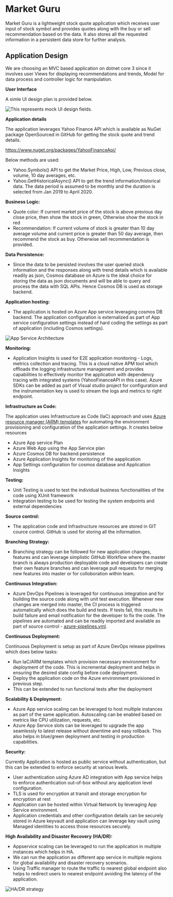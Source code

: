 # Market Guru

Market Guru is a lightweight stock quote application which receives user input of stock symbol and provides quotes along with the buy or sell recommendation based on the data. It also stores all the requested information in a persistent data store for further analysis.

## Application Design

We are choosing an MVC based application on dotnet core 3 since it involves user Views for displaying recommendations and trends, Model for data process and controller logic for manipulation.

**User Interface**

A simle UI design plan is provided below.

 ![This represents mock UI design fields.](images/ui-mock.png "UI design plan")


**Application details**

The application leverages Yahoo Finance API which is available as NuGet package OpenSourced in GitHub for getting the stock quote and trend details. 

https://www.nuget.org/packages/YahooFinanceApi/

Below methods are used:

- Yahoo.Symbols() API to get the Market Price, High, Low, Previous close, volume, 10 day averages, etc.
- Yahoo.GetHistoricalAsync() API to get the trend information/historical data. The data period is assumed to be monthly and the duration is selected from Jan 2019 to April 2020.

**Business Logic:**

- Quote color: If current market price of the stock is above previous day close price, then show the stock in green, Otherwise show the stock in red
- Recommendation: If current volume of stock is greater than 10 day average volume and current price is greater than 50 day average, then recommend the stock as buy. Otherwise sell recommendation is provided.

**Data Persistence:**

- Since the data to be persisted involves the user queried stock information and the responses along with trend details which is available readily as json, Cosmos database on Azure is the ideal choice for storing the data as json documents and will be able to query and process the data with SQL APIs. Hence Cosmos DB is used as storage backend.

**Application hosting:**

- The application is hosted on Azure App service leveraging cosmos DB backend. The application configuration is externalized as part of App service configuration settings instead of hard coding the settings as part of application (including Cosmos settings).


 ![App Service Architecture](images/app-service-architecture.png "App Service Architecture")

**Monitoring:**

- Application Insights is used for E2E application monitoring - Logs, metrics collection and tracing. This is a cloud native APM tool which offloads the logging infrastructure management and provides capabilities to effectively monitor the application with dependency tracing with integrated systems (YahooFinanceAPI in this case). Azure SDKs can be added as part of Visual studio project for configuration and the instrumentation key is used to stream the logs and metrics to right endpoint.

**Infrastructure as Code:**

The application uses Infrastructure as Code (IaC) approach and uses  [Azure resource manager (ARM) templates](/arm_template/WebSite.json) for automating the environment provisioning and configuration of the application settings. It creates below resources

- Azure App service Plan
- Azure Web App using the App Service plan
- Azure Cosmos DB for backend persistence
- Azure Application Insights for monitoring of the aapplication
- App Settings configuration for cosmos database and Application Insights

**Testing:**

- Unit Testing is used to test the individual business functionalities of the code using XUnit framework
- Integration testing to be used for testing the system endpoints and external dependencies

**Source control:**

- The application code and Infrastructure resources are stored in GIT cource control. GitHub is used for storing all the information.

**Branching Strategy:**

- Branching strategy can be followed for new application changes, features and can leverage simplistic GitHub Workflow where the master branch is always production deployable code and developers can create their own feature branches and can leverage pull requests for merging new features into master or for colloboration within team.

**Continuous Integration:**

- Azure DevOps Pipelines is leveraged for continuous integration and for building the source code along with unit test execution. Whenever new changes are merged into master, the CI process is triggered automatically which does the build and tests. If tests fail, this results in build failure and email notification for the developer to fix the code. The pipelines are automated and can be readily imported and available as part of source control - [azure-pipelines.yml](azure-pipelines.yml). 


**Continuous Deployment:**

Continuous Deployment is setup as part of Azure DevOps release pipelines which does below tasks:

- Run IaC/ARM templates which provision necessary environment for deployment of the code. This is incremental deployment and helps in ensuring the desired state config before code deployment.
- Deploy the application code on the Azure environment provisioned in previous step.
- This can be extended to run functional tests after the deployment

**Scalability & Deployment:**

- Azure App service scaling can be leveraged to host multiple instances as part of the same application. Autoscaling can be enabled based on metrics like CPU utilization, requests, etc. 
- Azure App Service slots can be leveraged to upgrade the app seamlessly to latest release without downtime and easy rollback. This also helps in blue/green deployment and testing in production capabilities.

**Security:**

Currently Application is hosted as public service without authentication, but this can be extended to enforce security at various levels.

- User authentication using Azure AD integration with App service helps to enforce authentication out-of-box without any application level configuration.
- TLS is used for encryption at transit and storage encryption for encryption at rest
- Application can be hosted within Virtual Network by leveraging App Service environment.
- Application credentials and other configuration details can be securely stored in Azure keyvault and application can leverage key vault using Managed identities to access those resources securely.

**High Availability and Disaster Recovery (HA/DR):**

- Appservice scaling can be leveraged to run the application in multiple instances which helps in HA.
- We can run the application as different app service in multiple regions for global availability and disaster recovery scenarios.
- Using Traffic manager to route the traffic to nearest global endpoint also helps to redirect users to nearest endpoint avoiding the latency of the application.

 ![HA/DR strategy](images/globally-distributed-application-using-cosmos-db.svg "HA/DR strategy")